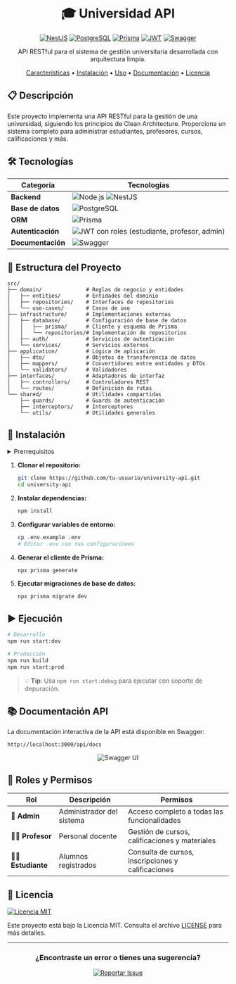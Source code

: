 <div align="center">

# 🎓 Universidad API

[![NestJS](https://img.shields.io/badge/NestJS-E0234E?style=for-the-badge&logo=nestjs&logoColor=white)](https://nestjs.com/)
[![PostgreSQL](https://img.shields.io/badge/PostgreSQL-316192?style=for-the-badge&logo=postgresql&logoColor=white)](https://www.postgresql.org/)
[![Prisma](https://img.shields.io/badge/Prisma-2D3748?style=for-the-badge&logo=prisma&logoColor=white)](https://www.prisma.io/)
[![JWT](https://img.shields.io/badge/JWT-000000?style=for-the-badge&logo=json-web-tokens&logoColor=white)](https://jwt.io/)
[![Swagger](https://img.shields.io/badge/Swagger-85EA2D?style=for-the-badge&logo=swagger&logoColor=black)](https://swagger.io/)

API RESTful para el sistema de gestión universitaria desarrollada con arquitectura limpia.

[Características](#características) • [Instalación](#instalación) • [Uso](#ejecución) • [Documentación](#documentación-api) • [Licencia](#licencia)

</div>

## 📋 Descripción

Este proyecto implementa una API RESTful para la gestión de una universidad, siguiendo los principios de Clean Architecture. Proporciona un sistema completo para administrar estudiantes, profesores, cursos, calificaciones y más.

## 🛠️ Tecnologías

| Categoría | Tecnologías |
|-----------|-------------|
| **Backend** | ![Node.js](https://img.shields.io/badge/Node.js-339933?style=flat-square&logo=nodedotjs&logoColor=white) ![NestJS](https://img.shields.io/badge/NestJS-E0234E?style=flat-square&logo=nestjs&logoColor=white) |
| **Base de datos** | ![PostgreSQL](https://img.shields.io/badge/PostgreSQL-316192?style=flat-square&logo=postgresql&logoColor=white) |
| **ORM** | ![Prisma](https://img.shields.io/badge/Prisma-2D3748?style=flat-square&logo=prisma&logoColor=white) |
| **Autenticación** | ![JWT](https://img.shields.io/badge/JWT-000000?style=flat-square&logo=json-web-tokens&logoColor=white) con roles (estudiante, profesor, admin) |
| **Documentación** | ![Swagger](https://img.shields.io/badge/Swagger-85EA2D?style=flat-square&logo=swagger&logoColor=black) |

## 📁 Estructura del Proyecto

```
src/
├── domain/              # Reglas de negocio y entidades
│   ├── entities/        # Entidades del dominio
│   ├── repositories/    # Interfaces de repositorios
│   └── use-cases/       # Casos de uso
├── infrastructure/      # Implementaciones externas
│   ├── database/        # Configuración de base de datos
│   │   ├── prisma/      # Cliente y esquema de Prisma
│   │   └── repositories/# Implementación de repositorios
│   ├── auth/            # Servicios de autenticación
│   └── services/        # Servicios externos
├── application/         # Lógica de aplicación
│   ├── dto/             # Objetos de transferencia de datos
│   ├── mappers/         # Convertidores entre entidades y DTOs
│   └── validators/      # Validadores
├── interfaces/          # Adaptadores de interfaz
│   ├── controllers/     # Controladores REST
│   └── routes/          # Definición de rutas
└── shared/              # Utilidades compartidas
    ├── guards/          # Guards de autenticación
    ├── interceptors/    # Interceptores
    └── utils/           # Utilidades generales
```

## 🚀 Instalación

<details>
<summary>Prerrequisitos</summary>

- Node.js (v14 o superior)
- PostgreSQL (v12 o superior)
- npm o yarn

</details>

1. **Clonar el repositorio:**
   ```bash
   git clone https://github.com/tu-usuario/university-api.git
   cd university-api
   ```

2. **Instalar dependencias:**
   ```bash
   npm install
   ```

3. **Configurar variables de entorno:**
   ```bash
   cp .env.example .env
   # Editar .env con tus configuraciones
   ```

4. **Generar el cliente de Prisma:**
   ```bash
   npx prisma generate
   ```

5. **Ejecutar migraciones de base de datos:**
   ```bash
   npx prisma migrate dev
   ```

## ▶️ Ejecución

```bash
# Desarrollo
npm run start:dev

# Producción
npm run build
npm run start:prod
```

> 💡 **Tip**: Usa `npm run start:debug` para ejecutar con soporte de depuración.

## 📚 Documentación API

La documentación interactiva de la API está disponible en Swagger:

```
http://localhost:3000/api/docs
```

<div align="center">

![Swagger UI](https://static1.smartbear.co/swagger/media/images/tools/opensource/swagger_ui.png)

</div>

## 🔐 Roles y Permisos

| Rol | Descripción | Permisos |
|-----|-------------|----------|
| **👑 Admin** | Administrador del sistema | Acceso completo a todas las funcionalidades |
| **👨‍🏫 Profesor** | Personal docente | Gestión de cursos, calificaciones y materiales |
| **👨‍🎓 Estudiante** | Alumnos registrados | Consulta de cursos, inscripciones y calificaciones |

## 📄 Licencia

[![Licencia MIT](https://img.shields.io/badge/License-MIT-yellow.svg)](https://opensource.org/licenses/MIT)

Este proyecto está bajo la Licencia MIT. Consulta el archivo [LICENSE](LICENSE) para más detalles.

---

<div align="center">

### ¿Encontraste un error o tienes una sugerencia?

[![Reportar Issue](https://img.shields.io/badge/Reportar_Issue-GitHub-green.svg)](https://github.com/tu-usuario/university-api/issues/new)

</div>